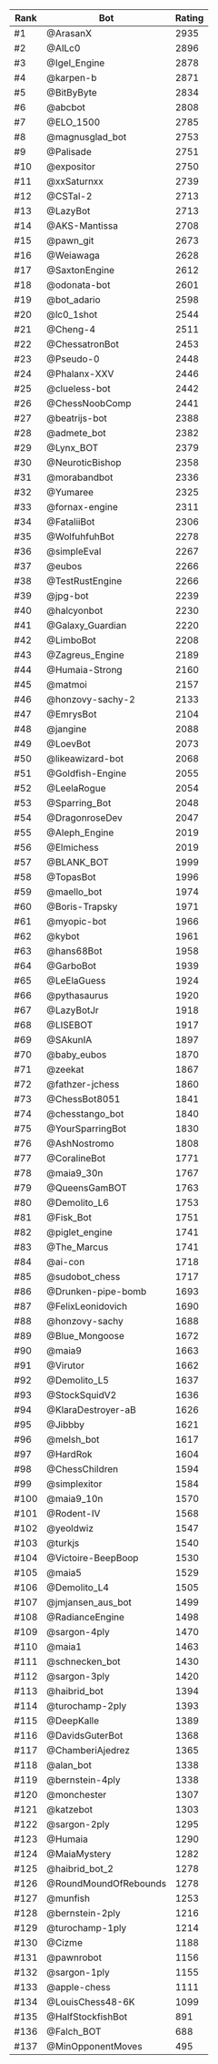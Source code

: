 Rank|Bot|Rating
---|---|---
#1|@ArasanX|2935
#2|@AILc0|2896
#3|@Igel_Engine|2878
#4|@karpen-b|2871
#5|@BitByByte|2834
#6|@abcbot|2808
#7|@ELO_1500|2785
#8|@magnusglad_bot|2753
#9|@Palisade|2751
#10|@expositor|2750
#11|@xxSaturnxx|2739
#12|@CSTal-2|2713
#13|@LazyBot|2713
#14|@AKS-Mantissa|2708
#15|@pawn_git|2673
#16|@Weiawaga|2628
#17|@SaxtonEngine|2612
#18|@odonata-bot|2601
#19|@bot_adario|2598
#20|@lc0_1shot|2544
#21|@Cheng-4|2511
#22|@ChessatronBot|2453
#23|@Pseudo-0|2448
#24|@Phalanx-XXV|2446
#25|@clueless-bot|2442
#26|@ChessNoobComp|2441
#27|@beatrijs-bot|2388
#28|@admete_bot|2382
#29|@Lynx_BOT|2379
#30|@NeuroticBishop|2358
#31|@morabandbot|2336
#32|@Yumaree|2325
#33|@fornax-engine|2311
#34|@FataliiBot|2306
#35|@WolfuhfuhBot|2278
#36|@simpleEval|2267
#37|@eubos|2266
#38|@TestRustEngine|2266
#39|@jpg-bot|2239
#40|@halcyonbot|2230
#41|@Galaxy_Guardian|2220
#42|@LimboBot|2208
#43|@Zagreus_Engine|2189
#44|@Humaia-Strong|2160
#45|@matmoi|2157
#46|@honzovy-sachy-2|2133
#47|@EmrysBot|2104
#48|@jangine|2088
#49|@LoevBot|2073
#50|@likeawizard-bot|2068
#51|@Goldfish-Engine|2055
#52|@LeelaRogue|2054
#53|@Sparring_Bot|2048
#54|@DragonroseDev|2047
#55|@Aleph_Engine|2019
#56|@Elmichess|2019
#57|@BLANK_BOT|1999
#58|@TopasBot|1996
#59|@maello_bot|1974
#60|@Boris-Trapsky|1971
#61|@myopic-bot|1966
#62|@kybot|1961
#63|@hans68Bot|1958
#64|@GarboBot|1939
#65|@LeElaGuess|1924
#66|@pythasaurus|1920
#67|@LazyBotJr|1918
#68|@LISEBOT|1917
#69|@SAkunIA|1897
#70|@baby_eubos|1870
#71|@zeekat|1867
#72|@fathzer-jchess|1860
#73|@ChessBot8051|1841
#74|@chesstango_bot|1840
#75|@YourSparringBot|1830
#76|@AshNostromo|1808
#77|@CoralineBot|1771
#78|@maia9_30n|1767
#79|@QueensGamBOT|1763
#80|@Demolito_L6|1753
#81|@Fisk_Bot|1751
#82|@piglet_engine|1741
#83|@The_Marcus|1741
#84|@ai-con|1718
#85|@sudobot_chess|1717
#86|@Drunken-pipe-bomb|1693
#87|@FelixLeonidovich|1690
#88|@honzovy-sachy|1688
#89|@Blue_Mongoose|1672
#90|@maia9|1663
#91|@Virutor|1662
#92|@Demolito_L5|1637
#93|@StockSquidV2|1636
#94|@KlaraDestroyer-aB|1626
#95|@Jibbby|1621
#96|@melsh_bot|1617
#97|@HardRok|1604
#98|@ChessChildren|1594
#99|@simplexitor|1584
#100|@maia9_10n|1570
#101|@Rodent-IV|1568
#102|@yeoldwiz|1547
#103|@turkjs|1540
#104|@Victoire-BeepBoop|1530
#105|@maia5|1529
#106|@Demolito_L4|1505
#107|@jmjansen_aus_bot|1499
#108|@RadianceEngine|1498
#109|@sargon-4ply|1470
#110|@maia1|1463
#111|@schnecken_bot|1430
#112|@sargon-3ply|1420
#113|@haibrid_bot|1394
#114|@turochamp-2ply|1393
#115|@DeepKalle|1389
#116|@DavidsGuterBot|1368
#117|@ChamberiAjedrez|1365
#118|@alan_bot|1338
#119|@bernstein-4ply|1338
#120|@monchester|1307
#121|@katzebot|1303
#122|@sargon-2ply|1295
#123|@Humaia|1290
#124|@MaiaMystery|1282
#125|@haibrid_bot_2|1278
#126|@RoundMoundOfRebounds|1278
#127|@munfish|1253
#128|@bernstein-2ply|1216
#129|@turochamp-1ply|1214
#130|@Cizme|1188
#131|@pawnrobot|1156
#132|@sargon-1ply|1155
#133|@apple-chess|1111
#134|@LouisChess48-6K|1099
#135|@HalfStockfishBot|891
#136|@Falch_BOT|688
#137|@MinOpponentMoves|495
